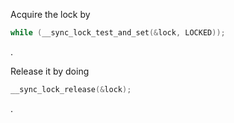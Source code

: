Acquire the lock by 
```c
while (__sync_lock_test_and_set(&lock, LOCKED));
```
.

Release it by doing
```c
__sync_lock_release(&lock);
```
.